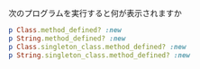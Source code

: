 次のプログラムを実行すると何が表示されますか

```ruby
p Class.method_defined? :new
p String.method_defined? :new
p Class.singleton_class.method_defined? :new
p String.singleton_class.method_defined? :new
```
